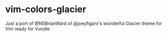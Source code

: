# vim-colors-glacier
Just a port of @NSBrianWard of @joeyfigaro's wonderful Glacier theme for Vim ready for Vundle.
